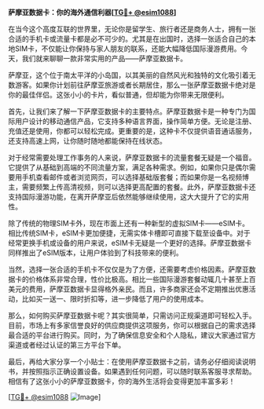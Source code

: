 **萨摩亚数据卡：你的海外通信利器[[TG💪+ @esim1088](https://t.me/s/esim1088)]**

在当今这个高度互联的世界里，无论你是留学生、旅行者还是商务人士，拥有一张合适的手机卡或流量卡都是必不可少的。尤其是在出国时，选择一张适合自己的本地SIM卡，不仅能让你保持与家人朋友的联系，还能大幅降低国际漫游费用。今天，我们就来聊聊一款非常实用的产品——萨摩亚数据卡。

萨摩亚，这个位于南太平洋的小岛国，以其美丽的自然风光和独特的文化吸引着无数游客。如果你计划前往萨摩亚旅游或者长期居住，那么一张萨摩亚数据卡绝对是你的最佳伴侣。这张小小的卡片，看似普通，但却能为你带来无限便利。

首先，让我们来了解一下萨摩亚数据卡的主要特点。萨摩亚数据卡是一种专门为国际用户设计的移动通信产品，它支持多种语言界面，操作简单方便。无论是注册、充值还是使用，你都可以轻松完成。更重要的是，这种卡不仅提供语音通话服务，还支持高速上网，让你随时随地都能保持在线状态。

对于经常需要处理工作事务的人来说，萨摩亚数据卡的流量套餐无疑是一个福音。它提供了从基础到高端的不同流量方案，满足各种需求。例如，如果你只是偶尔需要用手机查看邮件或者浏览网页，可以选择基础版套餐；而如果你是一名视频博主，需要频繁上传高清视频，则可以选择更高配置的套餐。此外，萨摩亚数据卡还支持国际漫游功能，在离开萨摩亚后依然能够继续使用，这大大提升了它的实用性。

除了传统的物理SIM卡外，现在市面上还有一种新型的虚拟SIM卡——eSIM卡。相比传统SIM卡，eSIM卡更加便捷，无需实体卡槽即可直接下载至设备中。对于经常更换手机或设备的用户来说，eSIM卡无疑是一个更好的选择。萨摩亚数据卡同样推出了eSIM版本，让用户体验到了科技带来的便利。

当然，选择一张合适的手机卡不仅仅是为了方便，还需要考虑价格因素。萨摩亚数据卡的价格体系非常合理，性价比极高。相比一些国际漫游套餐动辄几十甚至上百美元的费用，萨摩亚数据卡显得格外亲民。而且，许多商家还会不定期推出优惠活动，比如买一送一、限时折扣等，进一步降低了用户的使用成本。

那么，如何购买萨摩亚数据卡呢？其实很简单，只需访问正规渠道即可轻松入手。目前，市场上有多家信誉良好的供应商提供这项服务，你可以根据自己的需求选择最合适的平台进行购买。同时，为了确保信息安全和个人隐私，建议大家通过官方渠道或者经过认证的第三方平台下单。

最后，再给大家分享一个小贴士：在使用萨摩亚数据卡之前，请务必仔细阅读说明书，并按照指示正确设置设备。如果遇到任何问题，可以随时联系客服寻求帮助。相信有了这张小小的萨摩亚数据卡，你的海外生活将会变得更加丰富多彩！

[[TG💪+ @esim1088](https://t.me/s/esim1088) ![Image](https://i.postimg.cc/4NQfJmqS/Snipaste-2025-05-13-00-14-12.png)]
